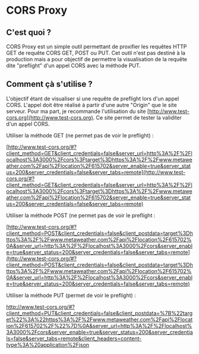 # CORS Proxy

## C'est quoi ? 

CORS Proxy est un simple outil permettant de proxifier les requêtes HTTP GET de requête CORS GET, POST ou PUT. Cet outil n'est pas destiné
à la production mais a pour objectif de permettre la visualisation de 
la requête dite "preflight" d'un appel CORS avec la méthode PUT.

## Comment çà s'utilise ?

L'objectif étant de visualiser si une requête de preflight lors d'un
appel CORS. L'appel doit être réalisé à partir d'une autre "Origin" 
que le site serveur. Pour ma part, je recommande l'utilisation du 
site [http://www.test-cors.org](http://www.test-cors.org). Ce site
permet de tester la validiter d'un appel CORS.


Utiliser la méthode GET (ne permet pas de voir le preflight) :

[http://www.test-cors.org/#?client_method=GET&client_credentials=false&server_url=http%3A%2F%2Flocalhost%3A3000%2Fcors%3Ftarget%3Dhttps%3A%2F%2Fwww.metaweather.com%2Fapi%2Flocation%2F615702&server_enable=true&server_status=200&server_credentials=false&server_tabs=remote](http://www.test-cors.org/#?client_method=GET&client_credentials=false&server_url=http%3A%2F%2Flocalhost%3A3000%2Fcors%3Ftarget%3Dhttps%3A%2F%2Fwww.metaweather.com%2Fapi%2Flocation%2F615702&server_enable=true&server_status=200&server_credentials=false&server_tabs=remote)


Utiliser la méthode POST (ne permet pas de voir le preflight :

[http://www.test-cors.org/#?client_method=POST&client_credentials=false&client_postdata=target%3Dhttps%3A%2F%2Fwww.metaweather.com%2Fapi%2Flocation%2F615702%0A&server_url=http%3A%2F%2Flocalhost%3A3000%2Fcors&server_enable=true&server_status=200&server_credentials=false&server_tabs=remote](http://www.test-cors.org/#?client_method=POST&client_credentials=false&client_postdata=target%3Dhttps%3A%2F%2Fwww.metaweather.com%2Fapi%2Flocation%2F615702%0A&server_url=http%3A%2F%2Flocalhost%3A3000%2Fcors&server_enable=true&server_status=200&server_credentials=false&server_tabs=remote)

Utiliser la méthode PUT (permet de voir le preflight) :

[http://www.test-cors.org/#?client_method=PUT&client_credentials=false&client_postdata=%7B%22target%22%3A%22https%3A%2F%2Fwww.metaweather.com%2Fapi%2Flocation%2F615702%2F%22%7D%0A&server_url=http%3A%2F%2Flocalhost%3A3000%2Fcors&server_enable=true&server_status=200&server_credentials=false&server_tabs=remote&client_headers=content-type%3A%20application%2Fjson ](http://www.test-cors.org/#?client_method=PUT&client_credentials=false&client_postdata=%7B%22target%22%3A%22https%3A%2F%2Fwww.metaweather.com%2Fapi%2Flocation%2F615702%2F%22%7D%0A&server_url=http%3A%2F%2Flocalhost%3A3000%2Fcall&server_enable=true&server_status=200&server_credentials=false&server_tabs=remote&client_headers=content-type%3A%20application%2Fjson)